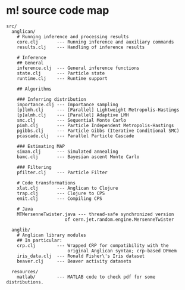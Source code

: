 # m! source code map

    src/
      anglican/
        # Running inference and processing results
        core.clj       --- Running inference and auxiliary commands
        results.clj    --- Handling of inference results

        # Inference 
        ## General
        inference.clj  --- General inference functions
        state.clj      --- Particle state
        runtime.clj    --- Runtime support

        ## Algorithms

        ### Inferring distribution
        importance.clj --- Importance sampling
        [p]lmh.clj     --- [Parallel] Lightweight Metropolis-Hastings
        [p]almh.clj    --- [Parallel] Adaptive LMH
        smc.clj        --- Sequential Monte Carlo
        pimh.clj       --- Particle Independent Metropolis-Hastings
        pgibbs.clj     --- Particle Gibbs (Iterative Conditional SMC)
        pcascade.clj   --- Parallel Particle Cascade

        ### Estimating MAP
        siman.clj      --- Simulated annealing
        bamc.clj	   --- Bayesian ascent Monte Carlo

        ### Filtering
        pfilter.clj    --- Particle Filter

        # Code transformations
        xlat.clj       --- Anglican to Clojure
        trap.clj       --- Clojure to CPS
        emit.clj       --- Compiling CPS 

        # Java
        MTMersenneTwister.java --- thread-safe synchronized version
                          of cern.jet.random.engine.MersenneTwister 

      anglib/
        # Anglican library modules
        ## In particular: 
        crp.clj        --- Wrapped CRP for compatibility with the
                           original Anglican syntax; crp-based DPmem
        iris_data.clj  --- Ronald Fisher\'s Iris dataset
        beaver.clj     --- Beaver activity datasets

      resources/
        matlab/        --- MATLAB code to check pdf for some distributions.
        